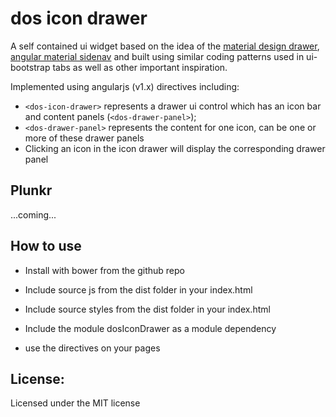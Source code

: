 # dos icon drawer
A self contained ui widget based on the idea of the [material design drawer](https://www.google.com/design/spec/patterns/navigation-drawer.html), [angular material sidenav](https://material.angularjs.org/latest/demo/sidenav) and built using similar coding patterns used in ui-bootstrap tabs as well as other important inspiration.

Implemented using angularjs (v1.x) directives including:
+ ```<dos-icon-drawer>``` represents a drawer ui control which has an icon bar and content panels (```<dos-drawer-panel>```);
+ ```<dos-drawer-panel>``` represents the content for one icon, can be one or more of these drawer panels
+ Clicking an icon in the icon drawer will display the corresponding drawer panel


## Plunkr
...coming...


## How to use

+ Install with bower from the github repo

+ Include source js from the dist folder in your index.html

+ Include source styles from the dist folder in your index.html

+ Include the module dosIconDrawer as a module dependency

+ use the directives on your pages



## License:
Licensed under the MIT license